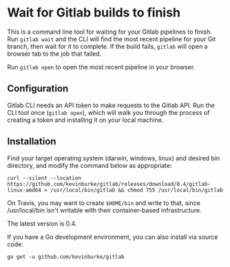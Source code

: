 # Wait for Gitlab builds to finish

This is a command line tool for waiting for your Gitlab pipelines to finish.
Run `gitlab wait` and the CLI will find the most recent pipeline for your Git
branch, then wait for it to complete. If the build fails, `gitlab` will open a
browser tab to the job that failed.

Run `gitlab open` to open the most recent pipeline in your browser.

## Configuration

Gitlab CLI needs an API token to make requests to the Gitlab API. Run the CLI
tool once (`gitlab open`), which will walk you through the process of creating
a token and installing it on your local machine.

## Installation

Find your target operating system (darwin, windows, linux) and desired bin
directory, and modify the command below as appropriate:

    curl --silent --location https://github.com/kevinburke/gitlab/releases/download/0.4/gitlab-linux-amd64 > /usr/local/bin/gitlab && chmod 755 /usr/local/bin/gitlab

On Travis, you may want to create `$HOME/bin` and write to that, since
/usr/local/bin isn't writable with their container-based infrastructure.

The latest version is 0.4.

If you have a Go development environment, you can also install via source code:

    go get -u github.com/kevinburke/gitlab
